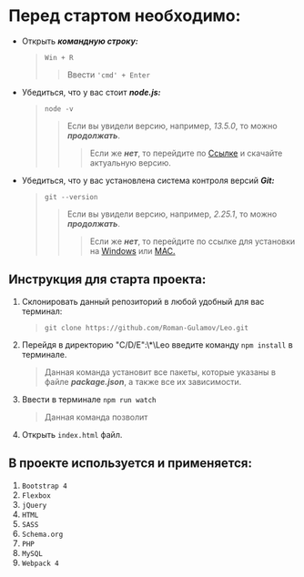 # Перед стартом необходимо:
* Открыть ***командную строку:***
    > `Win + R`
    >>Ввести `'cmd' + Enter`
>                   
* Убедиться, что у вас стоит ***node.js:***
    >`node -v`
    >>Если вы увидели версию, например, _13.5.0_, то можно ***продолжать***.
    >>>Если же ***нет***, то перейдите по [Ссылке](https://nodejs.org/en/) и скачайте актуальную версию.
>                   
* Убедиться, что у вас установлена система контроля версий ***Git:***
    > `git --version`
    >>Если вы увидели версию, например, _2.25.1_, то можно ***продолжать***.
    >>> Если же ***нет***, то перейдите по ссылке для установки на [Windows](https://gitforwindows.org/) или [MAC.](https://git-scm.com/download/mac)

## Инструкция для старта проекта:

1. Склонировать данный репозиторий в любой удобный для вас терминал:
    > `git clone https://github.com/Roman-Gulamov/Leo.git`

2. Перейдя в директорию "С/D/E":\\*\Leo введите команду `npm install` в терминале. 
    > Данная команда установит все пакеты, которые указаны в файле
***package.json***, а также все их зависимости.

3. Ввести в терминале `npm run watch`
    > Данная команда позволит
>                   
4. Открыть `index.html` файл.
## В проекте используется и применяется:
1. `Bootstrap 4`
2. `Flexbox`
3. `jQuery`
4. `HTML`
5. `SASS`
6. `Schema.org`
7. `PHP`
8. `MySQL`
9. `Webpack 4`
